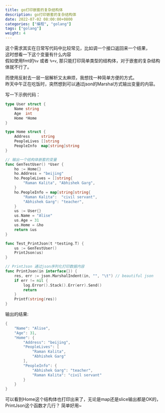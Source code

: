 ```yaml
---
title: go打印嵌套的复杂结构体
description: go打印嵌套的复杂结构体
date: 2022-07-02 08:00:00+0800
categories: ["编程", "golang"]
tags: ["golang"]
weight: 4
---
```


这个需求其实在日常写代码中比较常见，比如调一个接口返回来一个结果，  
这时想看一下这个变量有什么内容  
假如使用fmt的`%v` 或者 `%+v`, 那只能打印简单类型的结构体，对于嵌套的复杂结构体就不行了。

而使用反射去一层一层解析又太麻烦，我想找一种简单方便的方式。  
昨天中午正在吃饭时，突然想到可以通过json的Marshal方式输出变量的内容。

写一下示例代码：


``` go
type User struct {
	Name string
	Age  int
	Home *Home
}

type Home struct {
	Address     string
	PeopleLives []string
	PeopleInfo  map[string]string
}

// 输出一个结构体嵌套的变量
func GenTestUser() *User {
	ho := Home{}
	ho.Address = "beijing"
	ho.PeopleLives = []string{
		"Raman Kalita", "Abhishek Garg",
	}
	ho.PeopleInfo = map[string]string{
		"Raman Kalita":  "civil servant",
		"Abhishek Garg": "teacher",
	}
	us := User{}
	us.Name = "Alise"
	us.Age = 31
	us.Home = &ho
	return &us
}

func Test_PrintJson(t *testing.T) {
	us := GenTestUser()
	PrintJson(us)
}

// PrintJson 通过json序列化打印数据内容
func PrintJson(in interface{}) {
	res, err := json.MarshalIndent(in, "", "\t") // beautiful json
	if err != nil {
		log.Error().Stack().Err(err).Send()
		return
	}
	Printf(string(res))
}
```

输出的结果:

``` go
{
	"Name": "Alise",
	"Age": 31,
	"Home": {
		"Address": "beijing",
		"PeopleLives": [
			"Raman Kalita",
			"Abhishek Garg"
		],
		"PeopleInfo": {
			"Abhishek Garg": "teacher",
			"Raman Kalita": "civil servant"
		}
	}
}

```

可以看到Home这个结构体也打印出来了，无论是map还是slice输出都是OK的，
PrintJson这个函数才几行？ 简单好用~


